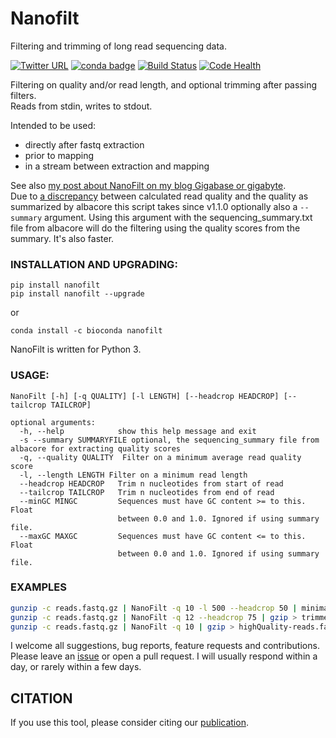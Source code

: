 # Nanofilt
Filtering and trimming of long read sequencing data.

[![Twitter URL](https://img.shields.io/twitter/url/https/twitter.com/wouter_decoster.svg?style=social&label=Follow%20%40wouter_decoster)](https://twitter.com/wouter_decoster)
[![conda badge](https://anaconda.org/bioconda/nanofilt/badges/installer/conda.svg)](https://anaconda.org/bioconda/nanofilt)
[![Build Status](https://travis-ci.org/wdecoster/nanofilt.svg?branch=master)](https://travis-ci.org/wdecoster/nanofilt) [![Code Health](https://landscape.io/github/wdecoster/nanofilt/master/landscape.svg?style=flat)](https://landscape.io/github/wdecoster/nanofilt/master)



Filtering on quality and/or read length, and optional trimming after passing filters.  
Reads from stdin, writes to stdout.  

Intended to be used:  
- directly after fastq extraction  
- prior to mapping  
- in a stream between extraction and mapping  

See also [my post about NanoFilt on my blog Gigabase or gigabyte](https://gigabaseorgigabyte.wordpress.com/2017/06/05/trimming-and-filtering-oxford-nanopore-sequencing-reads/).  
Due to [a discrepancy](https://gigabaseorgigabyte.wordpress.com/2017/07/14/calculated-average-quality-vs-albacore-summary/) between calculated read quality and the quality as summarized by albacore this script takes since v1.1.0 optionally also a `--summary` argument. Using this argument with the sequencing_summary.txt file from albacore will do the filtering using the quality scores from the summary. It's also faster.

### INSTALLATION AND UPGRADING:

`pip install nanofilt`  
`pip install nanofilt --upgrade`

or

`conda install -c bioconda nanofilt`

NanoFilt is written for Python 3.

### USAGE:
```
NanoFilt [-h] [-q QUALITY] [-l LENGTH] [--headcrop HEADCROP] [--tailcrop TAILCROP]

optional arguments:  
  -h, --help            show this help message and exit  
  -s --summary SUMMARYFILE optional, the sequencing_summary file from albacore for extracting quality scores
  -q, --quality QUALITY  Filter on a minimum average read quality score  
  -l, --length LENGTH Filter on a minimum read length  
  --headcrop HEADCROP   Trim n nucleotides from start of read  
  --tailcrop TAILCROP   Trim n nucleotides from end of read
  --minGC MINGC         Sequences must have GC content >= to this. Float
                        between 0.0 and 1.0. Ignored if using summary file.
  --maxGC MAXGC         Sequences must have GC content <= to this. Float
                        between 0.0 and 1.0. Ignored if using summary file.
```

### EXAMPLES
```bash
gunzip -c reads.fastq.gz | NanoFilt -q 10 -l 500 --headcrop 50 | minimap2 genome.fa - | samtools sort -O BAM -@24 -o alignment.bam -
gunzip -c reads.fastq.gz | NanoFilt -q 12 --headcrop 75 | gzip > trimmed-reads.fastq.gz
gunzip -c reads.fastq.gz | NanoFilt -q 10 | gzip > highQuality-reads.fastq.gz
```

I welcome all suggestions, bug reports, feature requests and contributions. Please leave an [issue](https://github.com/wdecoster/nanofilt/issues) or open a pull request. I will usually respond within a day, or rarely within a few days.

## CITATION
If you use this tool, please consider citing our [publication](https://academic.oup.com/bioinformatics/advance-article/doi/10.1093/bioinformatics/bty149/4934939).
